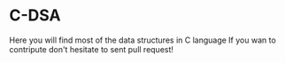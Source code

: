 # C-DSA

Here you will find most of the data structures in C language 
If you wan to contripute don't hesitate to sent pull request!
